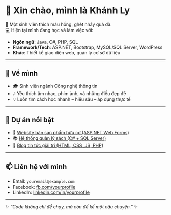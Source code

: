# 👋 Xin chào, mình là Khánh Ly  

🌸 Một sinh viên thích màu hồng, ghét nhây quá đà.  
💻 Hiện tại mình đang học và làm việc với:  
- **Ngôn ngữ**: Java, C#, PHP, SQL  
- **Framework/Tech**: ASP.NET, Bootstrap, MySQL/SQL Server, WordPress  
- **Khác**: Thiết kế giao diện web, quản lý cơ sở dữ liệu  

---

## 📌 Về mình
- 🎓 Sinh viên ngành Công nghệ thông tin  
- 🎶 Yêu thích âm nhạc, phim ảnh, và những điều đẹp đẽ  
- 💡 Luôn tìm cách học nhanh – hiểu sâu – áp dụng thực tế  

---

## 🚀 Dự án nổi bật
- 🛒 [Website bán sản phẩm hữu cơ (ASP.NET Web Forms)](link_đến_repo)  
- 📚 [Hệ thống quản lý sách (C# + SQL Server)](link_đến_repo)  
- 🎨 [Blog tin tức giải trí (HTML, CSS, JS, PHP)](khanhlywweb.id.vn)  

---

## 📫 Liên hệ với mình
- Email: `youremail@example.com`  
- Facebook: [fb.com/yourprofile](link)  
- LinkedIn: [linkedin.com/in/yourprofile](link)  

---

✨ *“Code không chỉ để chạy, mà còn để kể một câu chuyện.”* ✨
